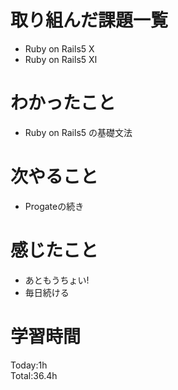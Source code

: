 # 取り組んだ課題一覧
- Ruby on Rails5 Ⅹ
- Ruby on Rails5 Ⅺ
# わかったこと
- Ruby on Rails5 の基礎文法
# 次やること
- Progateの続き
# 感じたこと
- あともうちょい!
- 毎日続ける
# 学習時間
Today:1h  
Total:36.4h
